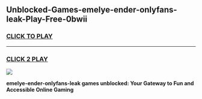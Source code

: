
## Unblocked-Games-emelye-ender-onlyfans-leak-Play-Free-0bwii
<h3>
<a href="https://premium76.site?title=emelye-ender-onlyfans-leak&ref=18A">CLICK TO PLAY</a></h3>
<hr>

<h3>
<a href="https://premium76.site?title=emelye-ender-onlyfans-leak&ref=18A">CLICK 2 PLAY</a>
  
</h3>

<a href="https://premium76.site?title=emelye-ender-onlyfans-leak&ref=18A"><img src="https://clearcache.store/games.png"></a>


**emelye-ender-onlyfans-leak games unblocked: Your Gateway to Fun and Accessible Online Gaming**
